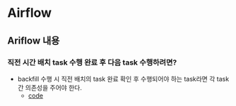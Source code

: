 # Airflow 
## Ariflow 내용 
### 직전 시간 배치 task 수행 완료 후 다음 task 수행하려면?
- backfill 수행 시 직전 배치의 task 완료 확인 후 수행되어야 하는 task라면 각 task간 의존성을 주어야 한다.
    - [code](./depends_on_past.py)
